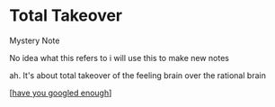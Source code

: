 # Total Takeover

Mystery Note

No idea what this refers to
i will use this to make new notes

ah. It's about total takeover of the feeling brain over the rational brain

[[have you googled enough]]

[//begin]: # "Autogenerated link references for markdown compatibility"
[have you googled enough]: have-you-googled-enough "Have You Googled Enough"
[//end]: # "Autogenerated link references"